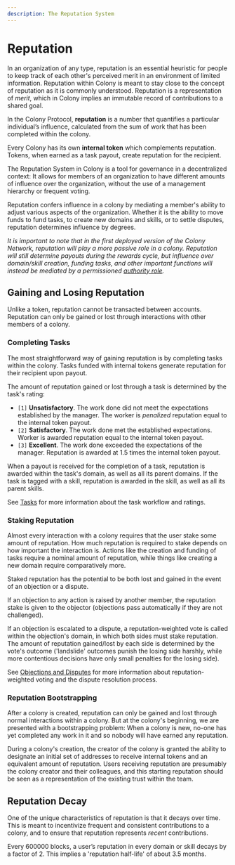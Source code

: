 ```yaml
---
description: The Reputation System
---
```


# Reputation

In an organization of any type, reputation is an essential heuristic for people to keep track of each other's perceived merit in an environment of limited information. Reputation within Colony is meant to stay close to the concept of reputation as it is commonly understood. Reputation is a representation of _merit_, which in Colony implies an immutable record of contributions to a shared goal.

In the Colony Protocol, **reputation** is a number that quantifies a particular individual’s influence, calculated from the sum of work that has been completed within the colony.

Every Colony has its own **internal token** which complements reputation. Tokens, when earned as a task payout, create reputation for the recipient.

The Reputation System in Colony is a tool for governance in a decentralized context: It allows for members of an organization to have different amounts of influence over the organization, without the use of a management hierarchy or frequent voting.

Reputation confers influence in a colony by mediating a member's ability to adjust various aspects of the organization. Whether it is the ability to move funds to fund tasks, to create new domains and skills, or to settle disputes, reputation determines influence by degrees.

_It is important to note that in the first deployed version of the Colony Network, reputation will play a more passive role in a colony. Reputation will still determine payouts during the rewards cycle, but influence over domain/skill creation, funding tasks, and other important functions will instead be mediated by a permissioned_ [_authority role_](permissions.md)_._

## Gaining and Losing Reputation

Unlike a token, reputation cannot be transacted between accounts. Reputation can only be gained or lost through interactions with other members of a colony.

### Completing Tasks

The most straightforward way of gaining reputation is by completing tasks within the colony. Tasks funded with internal tokens generate reputation for their recipient upon payout.

The amount of reputation gained or lost through a task is determined by the task's rating:

* `[1]` **Unsatisfactory**. The work done did not meet the expectations established by the manager. The worker is _penalized_ reputation equal to the internal token payout.
* `[2]` **Satisfactory**. The work done met the established expectations. Worker is awarded reputation equal to the internal token payout.
* `[3]` **Excellent**. The work done exceeded the expectations of the manager. Reputation is awarded at 1.5 times the internal token payout.

When a payout is received for the completion of a task, reputation is awarded within the task's domain, as well as all its parent domains. If the task is tagged with a skill, reputation is awarded in the skill, as well as all its parent skills.

See [Tasks](tasks.md) for more information about the task workflow and ratings.

### Staking Reputation

Almost every interaction with a colony requires that the user stake some amount of reputation. How much reputation is required to stake depends on how important the interaction is. Actions like the creation and funding of tasks require a nominal amount of reputation, while things like creating a new domain require comparatively more.

Staked reputation has the potential to be both lost and gained in the event of an objection or a dispute.

If an objection to any action is raised by another member, the reputation stake is given to the objector (objections pass automatically if they are not challenged).

If an objection is escalated to a dispute, a reputation-weighted vote is called within the objection's domain, in which both sides must stake reputation. The amount of reputation gained/lost by each side is determined by the vote's outcome ('landslide' outcomes punish the losing side harshly, while more contentious decisions have only small penalties for the losing side).

See [Objections and Disputes](disputes.md) for more information about reputation-weighted voting and the dispute resolution process.

### Reputation Bootstrapping

After a colony is created, reputation can only be gained and lost through normal interactions within a colony. But at the colony's beginning, we are presented with a bootstrapping problem: When a colony is new, no-one has yet completed any work in it and so nobody will have earned any reputation.

During a colony's creation, the creator of the colony is granted the ability to designate an initial set of addresses to receive internal tokens and an equivalent amount of reputation. Users receiving reputation are presumably the colony creator and their colleagues, and this starting reputation should be seen as a representation of the existing trust within the team.

## Reputation Decay

One of the unique characteristics of reputation is that it decays over time. This is meant to incentivize frequent and consistent contributions to a colony, and to ensure that reputation represents _recent_ contributions.

Every 600000 blocks, a user’s reputation in every domain or skill decays by a factor of 2. This implies a 'reputation half-life' of about 3.5 months.
